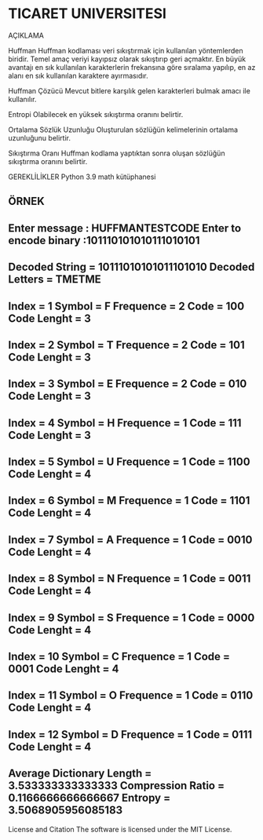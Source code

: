 # TICARET UNIVERSITESI

AÇIKLAMA

Huffman
 Huffman kodlaması veri sıkıştırmak için kullanılan yöntemlerden biridir.
 Temel amaç veriyi kayıpsız olarak sıkıştırıp geri açmaktır.
 En büyük avantajı en sık kullanılan karakterlerin frekansına göre sıralama yapılıp, 
en az alanı en sık kullanılan karaktere ayırmasıdır.

Huffman Çözücü
 Mevcut bitlere karşılık gelen karakterleri bulmak amacı ile kullanılır.
 
Entropi
 Olabilecek en yüksek sıkıştırma oranını belirtir.

Ortalama Sözlük Uzunluğu
 Oluşturulan sözlüğün kelimelerinin ortalama uzunluğunu belirtir.

Sıkıştırma Oranı
 Huffman kodlama yaptıktan sonra oluşan sözlüğün sıkıştırma oranını belirtir.

GEREKLİLİKLER
Python 3.9
math kütüphanesi 

ÖRNEK
--------------------------------------------------
Enter message : HUFFMANTESTCODE
Enter to encode binary :101110101010111010101
--------------------------------------------------
Decoded String =  10111010101011101010
Decoded Letters =  TMETME
--------------------------------------------------
Index =  1
Symbol =  F
Frequence =  2
Code =  100
Code Lenght =  3
--------------------------------------------------
Index =  2
Symbol =  T
Frequence =  2
Code =  101
Code Lenght =  3
--------------------------------------------------
Index =  3
Symbol =  E
Frequence =  2
Code =  010
Code Lenght =  3
--------------------------------------------------
Index =  4
Symbol =  H
Frequence =  1
Code =  111
Code Lenght =  3
--------------------------------------------------
Index =  5
Symbol =  U
Frequence =  1
Code =  1100
Code Lenght =  4
--------------------------------------------------
Index =  6
Symbol =  M
Frequence =  1
Code =  1101
Code Lenght =  4
--------------------------------------------------
Index =  7
Symbol =  A
Frequence =  1
Code =  0010
Code Lenght =  4
--------------------------------------------------
Index =  8
Symbol =  N
Frequence =  1
Code =  0011
Code Lenght =  4
--------------------------------------------------
Index =  9
Symbol =  S
Frequence =  1
Code =  0000
Code Lenght =  4
--------------------------------------------------
Index =  10
Symbol =  C
Frequence =  1
Code =  0001
Code Lenght =  4
--------------------------------------------------
Index =  11
Symbol =  O
Frequence =  1
Code =  0110
Code Lenght =  4
--------------------------------------------------
Index =  12
Symbol =  D
Frequence =  1
Code =  0111
Code Lenght =  4
--------------------------------------------------
Average Dictionary Length =  3.533333333333333
Compression Ratio =  0.1166666666666667
Entropy =  3.5068905956085183
--------------------------------------------------

License and Citation
The software is licensed under the MIT License.


